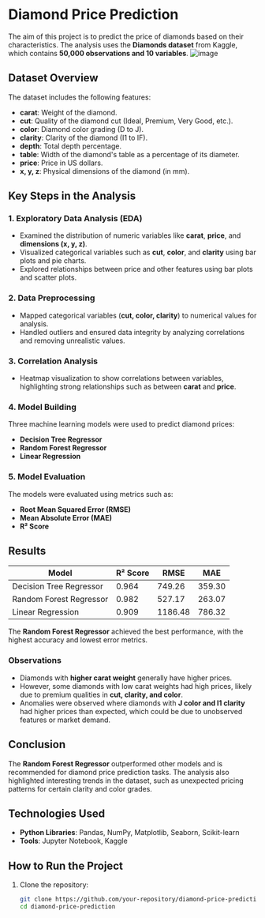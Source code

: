 # Diamond Price Prediction

The aim of this project is to predict the price of diamonds based on their characteristics. The analysis uses the **Diamonds dataset** from Kaggle, which contains **50,000 observations and 10 variables**.
![image](https://github.com/user-attachments/assets/7cca4e94-ce35-49fb-8e51-6f49a2bf59ba)

## Dataset Overview

The dataset includes the following features:

- **carat**: Weight of the diamond.
- **cut**: Quality of the diamond cut (Ideal, Premium, Very Good, etc.).
- **color**: Diamond color grading (D to J).
- **clarity**: Clarity of the diamond (I1 to IF).
- **depth**: Total depth percentage.
- **table**: Width of the diamond's table as a percentage of its diameter.
- **price**: Price in US dollars.
- **x, y, z**: Physical dimensions of the diamond (in mm).

## Key Steps in the Analysis

### 1. Exploratory Data Analysis (EDA)
- Examined the distribution of numeric variables like **carat**, **price**, and **dimensions (x, y, z)**.
- Visualized categorical variables such as **cut**, **color**, and **clarity** using bar plots and pie charts.
- Explored relationships between price and other features using bar plots and scatter plots.

### 2. Data Preprocessing
- Mapped categorical variables (**cut, color, clarity**) to numerical values for analysis.
- Handled outliers and ensured data integrity by analyzing correlations and removing unrealistic values.

### 3. Correlation Analysis
- Heatmap visualization to show correlations between variables, highlighting strong relationships such as between **carat** and **price**.

### 4. Model Building
Three machine learning models were used to predict diamond prices:
- **Decision Tree Regressor**
- **Random Forest Regressor**
- **Linear Regression**

### 5. Model Evaluation
The models were evaluated using metrics such as:
- **Root Mean Squared Error (RMSE)**
- **Mean Absolute Error (MAE)**
- **R² Score**

## Results

| Model                  | R² Score | RMSE        | MAE        |
|------------------------|----------|-------------|------------|
| Decision Tree Regressor | 0.964    | 749.26      | 359.30     |
| Random Forest Regressor | 0.982    | 527.17      | 263.07     |
| Linear Regression       | 0.909    | 1186.48     | 786.32     |

The **Random Forest Regressor** achieved the best performance, with the highest accuracy and lowest error metrics. 

### Observations
- Diamonds with **higher carat weight** generally have higher prices.
- However, some diamonds with low carat weights had high prices, likely due to premium qualities in **cut, clarity, and color**.
- Anomalies were observed where diamonds with **J color and I1 clarity** had higher prices than expected, which could be due to unobserved features or market demand.

## Conclusion

The **Random Forest Regressor** outperformed other models and is recommended for diamond price prediction tasks. The analysis also highlighted interesting trends in the dataset, such as unexpected pricing patterns for certain clarity and color grades.

## Technologies Used
- **Python Libraries**: Pandas, NumPy, Matplotlib, Seaborn, Scikit-learn
- **Tools**: Jupyter Notebook, Kaggle

## How to Run the Project
1. Clone the repository:
   ```bash
   git clone https://github.com/your-repository/diamond-price-prediction
   cd diamond-price-prediction
